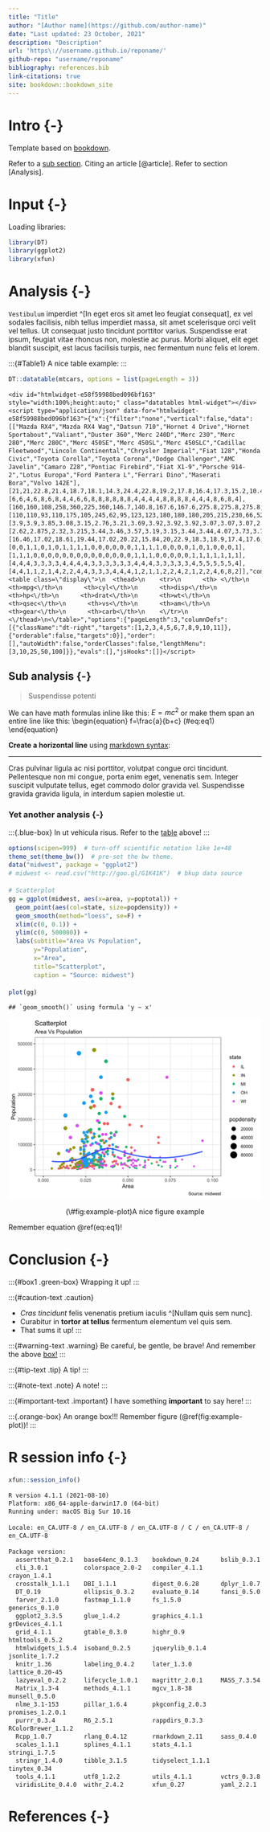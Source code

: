 ```yaml
---
title: "Title"
author: "[Author name](https://github.com/author-name)"
date: "Last updated: 23 October, 2021"
description: "Description"
url: 'https\://username.github.io/reponame/'
github-repo: "username/reponame"
bibliography: references.bib
link-citations: true
site: bookdown::bookdown_site
---
```


# Intro {-}

Template based on [bookdown](https://bookdown.org/yihui/bookdown/).

Refer to a [sub section](#sub-analysis). 
Citing an article [@article]. 
Refer to section [Analysis].

# Input {-}

Loading libraries:

```r
library(DT)
library(ggplot2)
library(xfun)
```

# Analysis {-}

`Vestibulum` imperdiet ^[In eget eros sit amet leo feugiat consequat], ex vel sodales facilisis, nibh tellus imperdiet massa, sit amet scelerisque orci velit vel tellus. Ut consequat justo tincidunt porttitor varius. Suspendisse erat ipsum, feugiat vitae rhoncus non, molestie ac purus. Morbi aliquet, elit eget blandit suscipit, est lacus facilisis turpis, nec fermentum nunc felis et lorem.

:::{#Table1}
A nice table example:
:::


```r
DT::datatable(mtcars, options = list(pageLength = 3))
```

```{=html}
<div id="htmlwidget-e58f59988bed096bf163" style="width:100%;height:auto;" class="datatables html-widget"></div>
<script type="application/json" data-for="htmlwidget-e58f59988bed096bf163">{"x":{"filter":"none","vertical":false,"data":[["Mazda RX4","Mazda RX4 Wag","Datsun 710","Hornet 4 Drive","Hornet Sportabout","Valiant","Duster 360","Merc 240D","Merc 230","Merc 280","Merc 280C","Merc 450SE","Merc 450SL","Merc 450SLC","Cadillac Fleetwood","Lincoln Continental","Chrysler Imperial","Fiat 128","Honda Civic","Toyota Corolla","Toyota Corona","Dodge Challenger","AMC Javelin","Camaro Z28","Pontiac Firebird","Fiat X1-9","Porsche 914-2","Lotus Europa","Ford Pantera L","Ferrari Dino","Maserati Bora","Volvo 142E"],[21,21,22.8,21.4,18.7,18.1,14.3,24.4,22.8,19.2,17.8,16.4,17.3,15.2,10.4,10.4,14.7,32.4,30.4,33.9,21.5,15.5,15.2,13.3,19.2,27.3,26,30.4,15.8,19.7,15,21.4],[6,6,4,6,8,6,8,4,4,6,6,8,8,8,8,8,8,4,4,4,4,8,8,8,8,4,4,4,8,6,8,4],[160,160,108,258,360,225,360,146.7,140.8,167.6,167.6,275.8,275.8,275.8,472,460,440,78.7,75.7,71.1,120.1,318,304,350,400,79,120.3,95.1,351,145,301,121],[110,110,93,110,175,105,245,62,95,123,123,180,180,180,205,215,230,66,52,65,97,150,150,245,175,66,91,113,264,175,335,109],[3.9,3.9,3.85,3.08,3.15,2.76,3.21,3.69,3.92,3.92,3.92,3.07,3.07,3.07,2.93,3,3.23,4.08,4.93,4.22,3.7,2.76,3.15,3.73,3.08,4.08,4.43,3.77,4.22,3.62,3.54,4.11],[2.62,2.875,2.32,3.215,3.44,3.46,3.57,3.19,3.15,3.44,3.44,4.07,3.73,3.78,5.25,5.424,5.345,2.2,1.615,1.835,2.465,3.52,3.435,3.84,3.845,1.935,2.14,1.513,3.17,2.77,3.57,2.78],[16.46,17.02,18.61,19.44,17.02,20.22,15.84,20,22.9,18.3,18.9,17.4,17.6,18,17.98,17.82,17.42,19.47,18.52,19.9,20.01,16.87,17.3,15.41,17.05,18.9,16.7,16.9,14.5,15.5,14.6,18.6],[0,0,1,1,0,1,0,1,1,1,1,0,0,0,0,0,0,1,1,1,1,0,0,0,0,1,0,1,0,0,0,1],[1,1,1,0,0,0,0,0,0,0,0,0,0,0,0,0,0,1,1,1,0,0,0,0,0,1,1,1,1,1,1,1],[4,4,4,3,3,3,3,4,4,4,4,3,3,3,3,3,3,4,4,4,3,3,3,3,3,4,5,5,5,5,5,4],[4,4,1,1,2,1,4,2,2,4,4,3,3,3,4,4,4,1,2,1,1,2,2,4,2,1,2,2,4,6,8,2]],"container":"<table class=\"display\">\n  <thead>\n    <tr>\n      <th> <\/th>\n      <th>mpg<\/th>\n      <th>cyl<\/th>\n      <th>disp<\/th>\n      <th>hp<\/th>\n      <th>drat<\/th>\n      <th>wt<\/th>\n      <th>qsec<\/th>\n      <th>vs<\/th>\n      <th>am<\/th>\n      <th>gear<\/th>\n      <th>carb<\/th>\n    <\/tr>\n  <\/thead>\n<\/table>","options":{"pageLength":3,"columnDefs":[{"className":"dt-right","targets":[1,2,3,4,5,6,7,8,9,10,11]},{"orderable":false,"targets":0}],"order":[],"autoWidth":false,"orderClasses":false,"lengthMenu":[3,10,25,50,100]}},"evals":[],"jsHooks":[]}</script>
```

## Sub analysis {-}

> Suspendisse potenti

We can have math formulas inline like this: $E=mc^2$ or make them span an entire line like this:
\begin{equation} 
  f=\frac{a}{b+c}
  (\#eq:eq1)
\end{equation}

**Create a horizontal line** using [markdown syntax](https://commonmark.org/help/):

---

Cras pulvinar ligula ac nisi porttitor, volutpat congue orci tincidunt. Pellentesque non mi congue, porta enim eget, venenatis sem. Integer suscipit vulputate tellus, eget commodo dolor gravida vel. Suspendisse gravida gravida ligula, in interdum sapien molestie ut.

### Yet another analysis {-}

:::{.blue-box}
In ut vehicula risus. 
Refer to the [table](#Table1) above!
:::


```r
options(scipen=999)  # turn-off scientific notation like 1e+48
theme_set(theme_bw())  # pre-set the bw theme.
data("midwest", package = "ggplot2")
# midwest <- read.csv("http://goo.gl/G1K41K")  # bkup data source

# Scatterplot
gg = ggplot(midwest, aes(x=area, y=poptotal)) + 
  geom_point(aes(col=state, size=popdensity)) + 
  geom_smooth(method="loess", se=F) + 
  xlim(c(0, 0.1)) + 
  ylim(c(0, 500000)) + 
  labs(subtitle="Area Vs Population", 
       y="Population", 
       x="Area", 
       title="Scatterplot", 
       caption = "Source: midwest")

plot(gg)
```

```
## `geom_smooth()` using formula 'y ~ x'
```

<div class="figure" style="text-align: center">
<img src="index_files/figure-html/example-plot-1.png" alt="A nice figure example" width="672" />
<p class="caption">(\#fig:example-plot)A nice figure example</p>
</div>

Remember equation \@ref(eq:eq1)!

# Conclusion {-}

:::{#box1 .green-box}
Wrapping it up!
:::

:::{#caution-text .caution}
- *Cras tincidunt* felis venenatis pretium iaculis ^[Nullam quis sem nunc]. 
- Curabitur in **tortor at tellus** fermentum elementum vel quis sem.
- That sums it up!
:::

:::{#warning-text .warning}
Be careful, be gentle, be brave! 
And remember the above [box!](#box1)
:::

:::{#tip-text .tip}
A tip!
:::

:::{#note-text .note}
A note!
:::

:::{#important-text .important}
I have something **important** to say here!
:::

:::{.orange-box}
An orange box!!! Remember figure (\@ref(fig:example-plot))!
:::

# R session info {-}


```{.r .fold-show}
xfun::session_info()
```

```
R version 4.1.1 (2021-08-10)
Platform: x86_64-apple-darwin17.0 (64-bit)
Running under: macOS Big Sur 10.16

Locale: en_CA.UTF-8 / en_CA.UTF-8 / en_CA.UTF-8 / C / en_CA.UTF-8 / en_CA.UTF-8

Package version:
  assertthat_0.2.1   base64enc_0.1.3    bookdown_0.24      bslib_0.3.1       
  cli_3.0.1          colorspace_2.0-2   compiler_4.1.1     crayon_1.4.1      
  crosstalk_1.1.1    DBI_1.1.1          digest_0.6.28      dplyr_1.0.7       
  DT_0.19            ellipsis_0.3.2     evaluate_0.14      fansi_0.5.0       
  farver_2.1.0       fastmap_1.1.0      fs_1.5.0           generics_0.1.0    
  ggplot2_3.3.5      glue_1.4.2         graphics_4.1.1     grDevices_4.1.1   
  grid_4.1.1         gtable_0.3.0       highr_0.9          htmltools_0.5.2   
  htmlwidgets_1.5.4  isoband_0.2.5      jquerylib_0.1.4    jsonlite_1.7.2    
  knitr_1.36         labeling_0.4.2     later_1.3.0        lattice_0.20-45   
  lazyeval_0.2.2     lifecycle_1.0.1    magrittr_2.0.1     MASS_7.3.54       
  Matrix_1.3-4       methods_4.1.1      mgcv_1.8-38        munsell_0.5.0     
  nlme_3.1-153       pillar_1.6.4       pkgconfig_2.0.3    promises_1.2.0.1  
  purrr_0.3.4        R6_2.5.1           rappdirs_0.3.3     RColorBrewer_1.1.2
  Rcpp_1.0.7         rlang_0.4.12       rmarkdown_2.11     sass_0.4.0        
  scales_1.1.1       splines_4.1.1      stats_4.1.1        stringi_1.7.5     
  stringr_1.4.0      tibble_3.1.5       tidyselect_1.1.1   tinytex_0.34      
  tools_4.1.1        utf8_1.2.2         utils_4.1.1        vctrs_0.3.8       
  viridisLite_0.4.0  withr_2.4.2        xfun_0.27          yaml_2.2.1        
```

# References {-}
